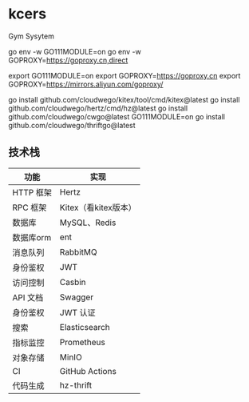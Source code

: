 # kcers
Gym Sysytem

go env -w GO111MODULE=on
go env -w GOPROXY=https://goproxy.cn,direct

export GO111MODULE=on
export GOPROXY=https://goproxy.cn
export GOPROXY=https://mirrors.aliyun.com/goproxy/


go install github.com/cloudwego/kitex/tool/cmd/kitex@latest
go install github.com/cloudwego/hertz/cmd/hz@latest
go install github.com/cloudwego/cwgo@latest
GO111MODULE=on go install github.com/cloudwego/thriftgo@latest

## 技术栈

| 功能      | 实现              |
|---------|-----------------|
| HTTP 框架 | Hertz           |
| RPC 框架  | Kitex（看kitex版本） |
| 数据库     | MySQL、Redis     |
| 数据库orm  | ent             |
| 消息队列    | RabbitMQ        |
| 身份鉴权    | JWT             |
| 访问控制    | Casbin          |
| API 文档  | Swagger         |
| 身份鉴权    | JWT 认证          |
| 搜索      | Elasticsearch   |
| 指标监控    | Prometheus      |
| 对象存储    | MinIO           |
| CI      | GitHub Actions  |
| 代码生成    | hz-thrift       |
